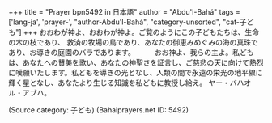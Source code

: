 +++
title = "Prayer bpn5492 in 日本語"
author = "Abdu'l-Bahá"
tags = ['lang-ja', 'prayer-', "author-Abdu'l-Bahá", "category-unsorted", "cat-子ども"]
+++
おおわが神よ、おおわが神よ。ご覧のようにこの子どもたちは、生命の木の枝であり、
救済の牧場の鳥であり、あなたの御恵みめぐみの海の真珠であり、お導きの庭園のバラであります。　　
　おお神よ、我らの主よ。私どもは、あなたへの賛美を歌い、あなたの神聖さを証言し、ご慈悲の天に向けて熱烈に嘆願いたします。私どもを導きの光となし、人類の間で永遠の栄光の地平線に輝く星となし、あなたより生じる知識を私どもに教授し給え。
ヤー・バハオル・アブハ。

(Source category: 子ども)
(Bahaiprayers.net ID: 5492)
